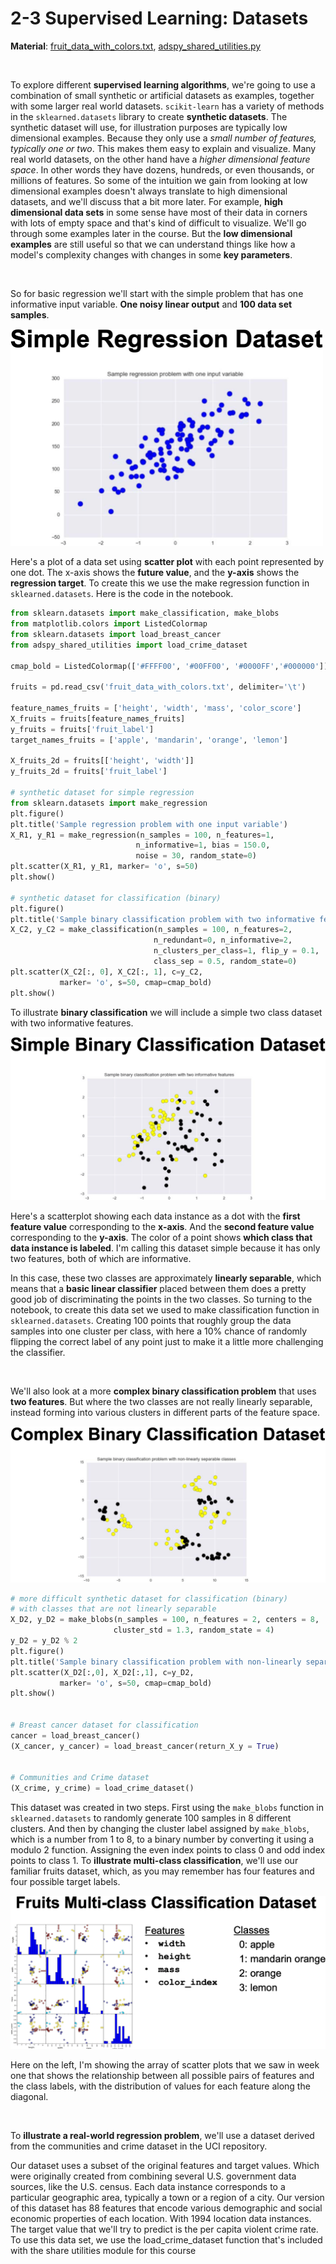 # 2-3 Supervised Learning: Datasets

**Material**: [fruit_data_with_colors.txt](https://github.com/siyinghan/Notes/blob/master/Applied%20Data%20Science%20with%20Python%20(Coursera%20Specialization)/03%20Applied%20Machine%20Learning%20in%20Python/Material/fruit_data_with_colors.txt), [adspy_shared_utilities.py](https://github.com/siyinghan/Notes/blob/master/Applied%20Data%20Science%20with%20Python%20(Coursera%20Specialization)/03%20Applied%20Machine%20Learning%20in%20Python/Material/adspy_shared_utilities.py)

<br/>

To explore different **supervised learning algorithms**, we're going to use a combination of small synthetic or artificial datasets as examples, together with some larger real world datasets. `scikit-learn` has a variety of methods in the `sklearned.datasets` library to create **synthetic datasets**. The synthetic dataset will use, for illustration purposes are typically low dimensional examples. Because they only use a *small number of features, typically one or two*. This makes them easy to explain and visualize. Many real world datasets, on the other hand have a *higher dimensional feature space*. In other words they have dozens, hundreds, or even thousands, or millions of features. So some of the intuition we gain from looking at low dimensional examples doesn't always translate to high dimensional datasets, and we'll discuss that a bit more later. For example, **high dimensional data sets** in some sense have most of their data in corners with lots of empty space and that's kind of difficult to visualize. We'll go through some examples later in the course. But the **low dimensional examples** are still useful so that we can understand things like how a model's complexity changes with changes in some **key parameters**.

<br/>

So for basic regression we'll start with the simple problem that has one informative input variable. **One noisy linear output** and **100 data set samples**.

<img src='https://github.com/siyinghan/Notes/raw/master/Applied%20Data%20Science%20with%20Python%20(Coursera%20Specialization)/03%20Applied%20Machine%20Learning%20in%20Python/Image/083.png' alt='083' width='500px'/>

Here's a plot of a data set using **scatter plot** with each point represented by one dot. The x-axis shows the **future value**, and the **y-axis** shows the **regression target**. To create this we use the make regression function in `sklearned.datasets`. Here is the code in the notebook.

```python
from sklearn.datasets import make_classification, make_blobs
from matplotlib.colors import ListedColormap
from sklearn.datasets import load_breast_cancer
from adspy_shared_utilities import load_crime_dataset

cmap_bold = ListedColormap(['#FFFF00', '#00FF00', '#0000FF','#000000'])

fruits = pd.read_csv('fruit_data_with_colors.txt', delimiter='\t')

feature_names_fruits = ['height', 'width', 'mass', 'color_score']
X_fruits = fruits[feature_names_fruits]
y_fruits = fruits['fruit_label']
target_names_fruits = ['apple', 'mandarin', 'orange', 'lemon']

X_fruits_2d = fruits[['height', 'width']]
y_fruits_2d = fruits['fruit_label']

# synthetic dataset for simple regression
from sklearn.datasets import make_regression
plt.figure()
plt.title('Sample regression problem with one input variable')
X_R1, y_R1 = make_regression(n_samples = 100, n_features=1,
                            n_informative=1, bias = 150.0,
                            noise = 30, random_state=0)
plt.scatter(X_R1, y_R1, marker= 'o', s=50)
plt.show()

# synthetic dataset for classification (binary) 
plt.figure()
plt.title('Sample binary classification problem with two informative features')
X_C2, y_C2 = make_classification(n_samples = 100, n_features=2,
                                n_redundant=0, n_informative=2,
                                n_clusters_per_class=1, flip_y = 0.1,
                                class_sep = 0.5, random_state=0)
plt.scatter(X_C2[:, 0], X_C2[:, 1], c=y_C2,
           marker= 'o', s=50, cmap=cmap_bold)
plt.show()
```

To illustrate **binary classification** we will include a simple two class dataset with two informative features.

<img src='https://github.com/siyinghan/Notes/raw/master/Applied%20Data%20Science%20with%20Python%20(Coursera%20Specialization)/03%20Applied%20Machine%20Learning%20in%20Python/Image/084.png' alt='084' />

Here's a scatterplot showing each data instance as a dot with the **first feature value** corresponding to the **x-axis**. And the **second feature value** corresponding to the **y-axis**. The color of a point shows **which class that data instance is labeled**. I'm calling this dataset simple because it has only two features, both of which are informative.

In this case, these two classes are approximately **linearly separable**, which means that a **basic linear classifier** placed between them does a pretty good job of discriminating the points in the two classes. So turning to the notebook, to create this data set we used to make classification function in `sklearned.datasets`. Creating 100 points that roughly group the data samples into one cluster per class, with here a 10% chance of randomly flipping the correct label of any point just to make it a little more challenging the classifier.

<br/>

We'll also look at a more **complex binary classification problem** that uses **two features**. But where the two classes are not really linearly separable, instead forming into various clusters in different parts of the feature space.

<img src='https://github.com/siyinghan/Notes/raw/master/Applied%20Data%20Science%20with%20Python%20(Coursera%20Specialization)/03%20Applied%20Machine%20Learning%20in%20Python/Image/085.png' alt='085' />

```python
# more difficult synthetic dataset for classification (binary) 
# with classes that are not linearly separable
X_D2, y_D2 = make_blobs(n_samples = 100, n_features = 2, centers = 8,
                       cluster_std = 1.3, random_state = 4)
y_D2 = y_D2 % 2
plt.figure()
plt.title('Sample binary classification problem with non-linearly separable classes')
plt.scatter(X_D2[:,0], X_D2[:,1], c=y_D2,
           marker= 'o', s=50, cmap=cmap_bold)
plt.show()


# Breast cancer dataset for classification
cancer = load_breast_cancer()
(X_cancer, y_cancer) = load_breast_cancer(return_X_y = True)


# Communities and Crime dataset
(X_crime, y_crime) = load_crime_dataset()
```

This dataset was created in two steps. First using the `make_blobs` function in `sklearned.datasets` to randomly generate 100 samples in 8 different clusters. And then by changing the cluster label assigned by `make_blobs`, which is a number from 1 to 8, to a binary number by converting it using a modulo 2 function. Assigning the even index points to class 0 and odd index points to class 1. To **illustrate multi-class classification**, we'll use our familiar fruits dataset, which, as you may remember has four features and four possible target labels.

<img src='https://github.com/siyinghan/Notes/raw/master/Applied%20Data%20Science%20with%20Python%20(Coursera%20Specialization)/03%20Applied%20Machine%20Learning%20in%20Python/Image/086.png' alt='086' />

Here on the left, I'm showing the array of scatter plots that we saw in week one that shows the relationship between all possible pairs of features and the class labels, with the distribution of values for each feature along the diagonal.

<br/>

To **illustrate a real-world regression problem**, we'll use a dataset derived from the communities and crime dataset in the UCI repository.



Our dataset uses a subset of the original features and target values. Which were originally created from combining several U.S. government data sources, like the U.S. census. Each data instance corresponds to a particular geographic area, typically a town or a region of a city. Our version of this dataset has 88 features that encode various demographic and social economic properties of each location. With 1994 location data instances. The target value that we'll try to predict is the per capita violent crime rate. To use this data set, we use the load_crime_dataset function that's included with the share utilities module for this course